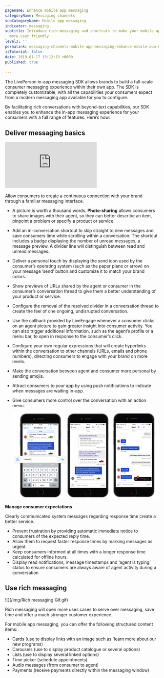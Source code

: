 ```yaml
---
pagename: Enhance mobile app messaging
categoryName: Messaging channels
subCategoryName: Mobile app messaging
indicator: messaging
subtitle: Introduce rich messaging and shortcuts to make your mobile app messaging
  more user friendly
level3: ''
permalink: messaging-channels-mobile-app-messaging-enhance-mobile-app-messaging.html
isTutorial: false
date: 2019-01-17 13:12:13 +0000
published: true

---
```

The LivePerson in-app messaging SDK allows brands to build a full-scale consumer messaging experience within their own app. The SDK is completely customizable, with all the capabilities your consumers expect from a modern messaging app available for you to configure.

By facilitating rich conversations with beyond-text capabilities, our SDK enables you to enhance the in-app messaging experience for your consumers with a full range of features. Here’s how:

## **Deliver messaging basics**

<iframe src="https://player.vimeo.com/video/312501523" frameborder="0" webkitallowfullscreen mozallowfullscreen allowfullscreen></iframe>

Allow consumers to create a continuous connection with your brand through a familiar messaging interface.

* A picture is worth a thousand words. **Photo-sharing** allows consumers to share images with their agent, so they can better describe an item, pinpoint a problem or specify a product or service.
* Add an in-conversation shortcut to skip straight to new messages and save consumers time while scrolling within a conversation. The shortcut includes a badge displaying the number of unread messages, a message preview. A divider line will distinguish between read and unread messages.
* Deliver a personal touch by displaying the send icon used by the consumer’s operating system (such as the paper plane or arrow) on your message ‘send’ button and customize it to match your brand colors.
* Show previews of URLs shared by the agent or consumer in the consumer’s conversation thread to give them a better understanding of your product or service.
* Configure the removal of the resolved divider in a conversation thread to create the feel of one ongoing, undisrupted conversation.
* Use the callback provided by LiveEngage whenever a consumer clicks on an agent picture to gain greater insight into consumer activity. You can also trigger additional information, such as the agent’s profile or a menu bar, to open in response to the consumer’s click.
* Configure your own regular expressions that will create hyperlinks within the conversation to other channels (URLs, emails and phone numbers), directing consumers to engage with your brand on more levels.
* Make the conversation between agent and consumer more personal by sending emojis.
* Attract consumers to your app by using push notifications to indicate when messages are waiting in-app.
* Give consumers more control over the conversation with an action menu.

  ![](/img/enahncemobileapp1.png)

**Manage consumer expectations**

Clearly communicated system messages regarding response time create a better service.

* Prevent frustration by providing automatic immediate notice to consumers of the expected reply time.
* Allow them to request faster response times by marking messages as urgent.
* Keep consumers informed at all times with a longer response time calculated for offline hours.
* Display read notifications, message timestamps and ‘agent is typing’ status to ensure consumers are always aware of agent activity during a conversation

## Use rich messaging

![](/img/Rich messaging Gif.gif)

Rich messaging will open more uses cases to serve over messaging, save time and offer a much stronger customer experience.

For mobile app messaging, you can offer the following structured content items:

* Cards (use to display links with an image such as 'learn more about our new programs)
* Carousels (use to display product catalogue or several options)
* Lists (use to display several linked options)
* Time picker (schedule appointments)
* Audio messages (from consumer to agent)
* Payments (receive payments directly within the messaging window)

